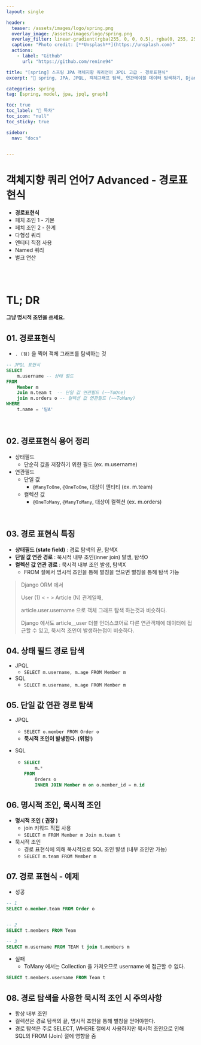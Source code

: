 ```yaml
---
layout: single

header:
  teaser: /assets/images/logo/spring.png
  overlay_image: /assets/images/logo/spring.png
  overlay_filter: linear-gradient(rgba(255, 0, 0, 0.5), rgba(0, 255, 255, 0.5))
  caption: "Photo credit: [**Unsplash**](https://unsplash.com)"
  actions:
    - label: "Github"
      url: "https://github.com/renine94"

title: "[spring] 스프링 JPA 객체지향 쿼리언어 JPQL 고급 - 경로표현식"
excerpt: "🚀 spring, JPA, JPQL, 객체그래프 탐색, 연관테이블 데이터 탐색하기, Django와 비교 포스팅"

categories: spring
tag: [spring, model, jpa, jpql, graph]

toc: true
toc_label: "📕 목차"
toc_icon: "null"
toc_sticky: true

sidebar:
  nav: "docs"


---
```


# 객체지향 쿼리 언어7 Advanced - 경로표현식

- **경로표현식**
- 페치 조인 1 - 기본
- 페치 조인 2 - 한계
- 다형성 쿼리
- 엔티티 직접 사용
- Named 쿼리
- 벌크 연산

<br><br>



# TL; DR

**그냥 명시적 조인을 쓰세요.**





## 01. 경로표현식

- `. (점)` 을 찍어 객체 그래프를 탐색하는 것

```sql
-- JPQL 표현식
SELECT 
	m.username -- 상태 필드
FROM 
	Member m
	Join m.team t  -- 단일 값 연관필드 (~~ToOne)
	join m.orders o -- 컬렉션 값 연관필드 (~~ToMany)
WHERE
	t.name = '팀A'
```



<br>

## 02. 경로표현식 용어 정리

- 상태필드
  - 단순히 값을 저장하기 위한 필드 (ex. m.username)
- 연관필드
  - 단일 값
    - `@ManyToOne`, `@OneToOne`, 대상이 엔티티 (ex. m.team)
  - 컬렉션 값
    - `@OneToMany`, `@ManyToMany`, 대상이 컬렉션 (ex. m.orders)

<br>

## 03. 경로 표현식 특징

- **상태필드 (state field)** : 경로 탐색의 끝, 탐색X
- **단일 값 연관 경로** : 묵시적 내부 조인(inner join) 발생, 탐색O
- **컬렉션 값 연관 경로** : 묵시적 내부 조인 발생, 탐색X
  - FROM 절에서 명시적 조인을 통해 별칭을 얻으면 별칭을 통해 탐색 가능



> Django ORM 에서 
>
> User (1) < - > Article (N) 관계일때,
>
> article.user.username 으로 객체 그래프 탐색 하는것과 비슷하다.
>
> Django 에서도 article__user 더블 언더스코어로 다른 연관객체에 데이터에 접근할 수 있고, 묵시적 조인이 발생하는점이 비슷하다.



 ## 04. 상태 필드 경로 탐색

- JPQL
  - `SELECT m.username, m.age FROM Member m`
- SQL
  - `SELECT m.username, m.age FROM Member m`



## 05. 단일 값 연관 경로 탐색

- JPQL

  - `SELECT o.member FROM Order o`
  - **묵시적 조인이 발생한다. (위험!)**

- SQL

  - ```sql
    SELECT
    	m.*
    FROM
    	Orders o
    	INNER JOIN Member m on o.member_id = m.id
    ```





## 06. 명시적 조인, 묵시적 조인

- **명시적 조인 ( 권장 )**
  - join 키워드 직접 사용
  - `SELECT m FROM Member m Join m.team t`
- 묵시적 조인
  - 경로 표현식에 의해 묵시적으로 SQL 조인 발생 (내부 조인만 가능)
  - `SELECT m.team FROM Member m`





## 07. 경로 표현식 - 예제

- 성공

```sql
-- 1
SELECT o.member.team FROM Order o


-- 2
SELECT t.members FROM Team

-- 3
SELECT m.username FROM TEAM t join t.members m
```



- 실패
  - ToMany 에서는 Collection 을 가져오므로 username 에 접근할 수 없다.

```sql
SELECT t.members.username FROM Team t
```





## 08. 경로 탐색을 사용한 묵시적 조인 시 주의사항

- 항상 내부 조인
- 컬렉션은 경로 탐색의 끝, 명시적 조인을 통해 별칭을 얻어야한다.
- 경로 탐색은 주로 SELECT, WHERE 절에서 사용하지만 묵시적 조인으로 인해 SQL의 FROM (Join) 절에 영향을 줌









































































